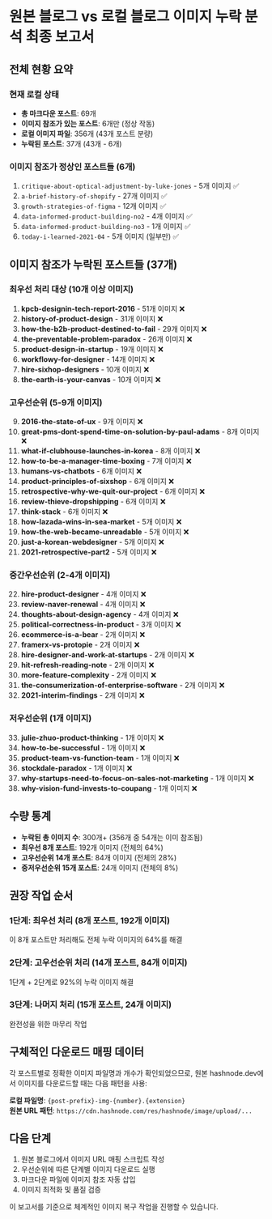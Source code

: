# 원본 블로그 vs 로컬 블로그 이미지 누락 분석 최종 보고서

## 전체 현황 요약

### 현재 로컬 상태
- **총 마크다운 포스트**: 69개
- **이미지 참조가 있는 포스트**: 6개만 (정상 작동)
- **로컬 이미지 파일**: 356개 (43개 포스트 분량)
- **누락된 포스트**: 37개 (43개 - 6개)

### 이미지 참조가 정상인 포스트들 (6개)
1. `critique-about-optical-adjustment-by-luke-jones` - 5개 이미지 ✅
2. `a-brief-history-of-shopify` - 27개 이미지 ✅  
3. `growth-strategies-of-figma` - 12개 이미지 ✅
4. `data-informed-product-building-no2` - 4개 이미지 ✅
5. `data-informed-product-building-no3` - 1개 이미지 ✅
6. `today-i-learned-2021-04` - 5개 이미지 (일부만) ✅

## 이미지 참조가 누락된 포스트들 (37개)

### 최우선 처리 대상 (10개 이상 이미지)
1. **kpcb-designin-tech-report-2016** - 51개 이미지 ❌
2. **history-of-product-design** - 31개 이미지 ❌
3. **how-the-b2b-product-destined-to-fail** - 29개 이미지 ❌
4. **the-preventable-problem-paradox** - 26개 이미지 ❌
5. **product-design-in-startup** - 19개 이미지 ❌
6. **workflowy-for-designer** - 14개 이미지 ❌
7. **hire-sixhop-designers** - 10개 이미지 ❌
8. **the-earth-is-your-canvas** - 10개 이미지 ❌

### 고우선순위 (5-9개 이미지)
9. **2016-the-state-of-ux** - 9개 이미지 ❌
10. **great-pms-dont-spend-time-on-solution-by-paul-adams** - 8개 이미지 ❌
11. **what-if-clubhouse-launches-in-korea** - 8개 이미지 ❌
12. **how-to-be-a-manager-time-boxing** - 7개 이미지 ❌
13. **humans-vs-chatbots** - 6개 이미지 ❌
14. **product-principles-of-sixshop** - 6개 이미지 ❌
15. **retrospective-why-we-quit-our-project** - 6개 이미지 ❌
16. **review-thieve-dropshipping** - 6개 이미지 ❌
17. **think-stack** - 6개 이미지 ❌
18. **how-lazada-wins-in-sea-market** - 5개 이미지 ❌
19. **how-the-web-became-unreadable** - 5개 이미지 ❌
20. **just-a-korean-webdesigner** - 5개 이미지 ❌
21. **2021-retrospective-part2** - 5개 이미지 ❌

### 중간우선순위 (2-4개 이미지)
22. **hire-product-designer** - 4개 이미지 ❌
23. **review-naver-renewal** - 4개 이미지 ❌
24. **thoughts-about-design-agency** - 4개 이미지 ❌
25. **political-correctness-in-product** - 3개 이미지 ❌
26. **ecommerce-is-a-bear** - 2개 이미지 ❌
27. **framerx-vs-protopie** - 2개 이미지 ❌
28. **hire-designer-and-work-at-startups** - 2개 이미지 ❌
29. **hit-refresh-reading-note** - 2개 이미지 ❌
30. **more-feature-complexity** - 2개 이미지 ❌
31. **the-consumerization-of-enterprise-software** - 2개 이미지 ❌
32. **2021-interim-findings** - 2개 이미지 ❌

### 저우선순위 (1개 이미지)
33. **julie-zhuo-product-thinking** - 1개 이미지 ❌
34. **how-to-be-successful** - 1개 이미지 ❌
35. **product-team-vs-function-team** - 1개 이미지 ❌
36. **stockdale-paradox** - 1개 이미지 ❌
37. **why-startups-need-to-focus-on-sales-not-marketing** - 1개 이미지 ❌
38. **why-vision-fund-invests-to-coupang** - 1개 이미지 ❌

## 수량 통계
- **누락된 총 이미지 수**: 300개+ (356개 중 54개는 이미 참조됨)
- **최우선 8개 포스트**: 192개 이미지 (전체의 64%)
- **고우선순위 14개 포스트**: 84개 이미지 (전체의 28%)
- **중저우선순위 15개 포스트**: 24개 이미지 (전체의 8%)

## 권장 작업 순서

### 1단계: 최우선 처리 (8개 포스트, 192개 이미지)
이 8개 포스트만 처리해도 전체 누락 이미지의 64%를 해결

### 2단계: 고우선순위 처리 (14개 포스트, 84개 이미지)
1단계 + 2단계로 92%의 누락 이미지 해결

### 3단계: 나머지 처리 (15개 포스트, 24개 이미지)
완전성을 위한 마무리 작업

## 구체적인 다운로드 매핑 데이터

각 포스트별로 정확한 이미지 파일명과 개수가 확인되었으므로, 원본 hashnode.dev에서 이미지를 다운로드할 때는 다음 패턴을 사용:

**로컬 파일명**: `{post-prefix}-img-{number}.{extension}`  
**원본 URL 패턴**: `https://cdn.hashnode.com/res/hashnode/image/upload/...`

## 다음 단계
1. 원본 블로그에서 이미지 URL 매핑 스크립트 작성
2. 우선순위에 따른 단계별 이미지 다운로드 실행
3. 마크다운 파일에 이미지 참조 자동 삽입
4. 이미지 최적화 및 품질 검증

이 보고서를 기준으로 체계적인 이미지 복구 작업을 진행할 수 있습니다.